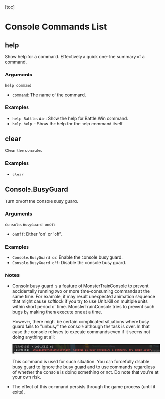 [toc]

# Console Commands List

## help

Show help for a command. Effectively a quick one-line summary of a command.

### Arguments

`help command`

- `command`: The name of the command.

### Examples

- `help Battle.Win`: Show the help for Battle.Win command.
- `help help `: Show the help for the help command itself.



## clear

Clear the console.

### Examples

- `clear`



## Console.BusyGuard

Turn on/off the console busy guard.

### Arguments

`Console.BusyGuard onOff`

- `onOff`: Either 'on' or 'off'.

### Examples

- `Console.BusyGuard on`: Enable the console busy guard.
- `Console.BusyGuard off`: Disable the console busy guard.

### Notes

- Console busy guard is a feature of MonsterTrainConsole to prevent accidentally running two or more time-consuming commands at the same time. For example, it may result unexpected animation sequence that might cause softlock if you try to use Unit.Kill on multiple units within short period of time. MonsterTrainConsole tries to prevent such bugs by making them execute one at a time.

  However, there might be certain complicated situations where busy guard fails to "unbusy" the console although the task is over. In that case the console refuses to execute commands even if it seems not doing anything at all:

  ![](ConsoleBusy.png)

  This command is used for such situation. You can forcefully disable busy guard to ignore the busy guard and to use commands regardless of whether the console is doing something or not. Do note that you're at your own risk.

- The effect of this command persists through the game process (until it exits).

